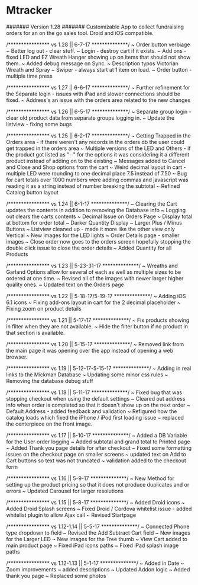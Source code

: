 # Mtracker
####### Version 1.28 ####### 
Customizable App to collect fundraising orders for an on the go sales tool.
Droid and iOS compatible.

/**************** vs 1.28  || 6-7-17 **************/
~ Order button verbiage
~ Better log out - clear stuff.
~ Login - destroy cart if it exists. 
~ Add ons - fixed LED and EZ Wreath Hanger showing up on items that should not show them. 
~ Added debug message on Sync.
~ Description typos Victorian Wreath and Spray
~ Swiper - always start at 1 item on load.
~ Order button - multiple time press

/**************** vs 1.27  || 6-6-17 **************/
~ Further refinement for the Separate login - issues with iPad and slower connections should be fixed. 
~ Address's an issue with the orders area related to the new changes

/**************** vs 1.26  || 6-5-17 **************/
~ Separate group login - clear old product data from separate groups logging in. 
~ Update the listview - fixing some bugs

/**************** vs 1.25  || 6-2-17 **************/
~ Getting Trapped in the Orders area - if there weren't any records in the orders db the user could get trapped in the orders area 
~ Multiple versions of the LED and Others - if the product got listed as "- " for the options it was considering it a different product instead of adding on to the existing
~ Messages added to Cancel and Close and Shop options from the cart
~ Weird decimal layout in cart - multiple LED were rounding to one decimal place 7.5 instead of 7.50
~ Bug for cart totals over 1000 numbers were adding commas and javascript was reading it as a string instead of number breaking the subtotal
~ Refined Catalog button layout


/**************** vs 1.24  || 6-1-17 **************/
~ Clearing the Cart updates the contents in addition to removing the Database info
~ Logging out clears the carts contents
~ Decimal Issue on Orders Page
~ Display total at bottom for order total
~ Darker Quantity Display
~ Larger Plus / Minus Buttons
~ Listview cleaned up - made it more like the other view only Vertical
~ New images for the LED lights
~ Order Details page - smaller images 
~ Close order now goes to the orders screen hopefully stopping the double click issue to close the order details
~ Added Quantity for all Products

/**************** vs 1.23  || 5-23-31-17 **************/
~ Wreaths and Garland Options allow for several of each as well as multiple sizes to be ordered at one time. 
~ Revised all of the images with newer larger higher quality ones. 
~ Updated text on the Orders page

/**************** vs 1.22  || 5-18-17/5-19-17 **************/
~ Adding iOS 6.1 icons
~ Fixing add-ons layout in cart for the 2 decimal placeholder 
~ Fixing zoom on product details

/**************** vs 1.21  || 5-17-17 **************/
~ Fix products showing in filter when they are not available. 
~ Hide the filter button if no product in that section is available.

/**************** vs 1.20  || 5-15-17 **************/
~ Removed link from the main page it was opening over the app instead of opening a web browser.

/**************** vs 1.19  || 5-12-17-5-15-17 **************/
~ Adding in real links to the Mickman Database
~ Updating some minor css rules
~ Removing the database debug stuff

/**************** vs 1.18  || 5-11-17 **************/
~ Fixed bug that was stopping checkout when using the default settings
~ Cleared out address info when order is completed so that it doesn't show up on the next order
~ Default Address - added feedback and validation 
~ Refigured how the catalog loads which fixed the iPhone / iPod first loading issue
~ replaced the centerpiece on the front image.

/**************** vs 1.17  || 5-10-17 **************/
~ Added a DB Variable for the User order logging
~ Added subtotal and grand total to Printed page
~ Added Thank you page details for after checkout
~ Fixed some formatting issues on the checkout page on smaller screens
~ updated text on Add to Cart buttons so text was not truncated
~ validation added to the checkout form

/**************** vs 1.16  || 5-9-17 **************/
~ New Method for setting up the product pricing so that it does not produce duplicates and or errors
~ Updated Carousel for larger resolutions

/**************** vs 1.15  || 5-8-17 **************/
~ Added Droid icons
~ Added Droid Splash screens
~ Fixed Droid / Cordova whitelist issue - added whitelist plugin to allow Ajax call
~ Revised Startpage
 
/**************** vs 1.12-1.14  || 5-5-17 **************/
~ Connected Phone type dropdown to field
~ Revised the Add Subtract Cart field
~ New images for the Larger LED
~ New images for the Tree thumb
~ View Cart added to main product page
~ Fixed iPad icons paths
~ Fixed iPad splash image paths

/**************** vs 1.12-1.13  || 5-1-17 **************/
~ Added in Date 
~ Zoom improvements 
~ added descriptions 
~ Updated Addon logic 
~ Added thank you page 
~ Replaced some photos


